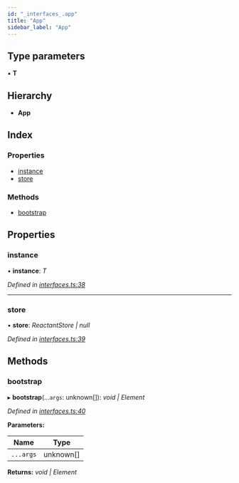 ```yaml
---
id: "_interfaces_.app"
title: "App"
sidebar_label: "App"
---
```


## Type parameters

▪ **T**

## Hierarchy

* **App**

## Index

### Properties

* [instance](_interfaces_.app.md#instance)
* [store](_interfaces_.app.md#store)

### Methods

* [bootstrap](_interfaces_.app.md#bootstrap)

## Properties

###  instance

• **instance**: *T*

*Defined in [interfaces.ts:38](https://github.com/unadlib/reactant/blob/9a189fb/packages/reactant/src/interfaces.ts#L38)*

___

###  store

• **store**: *ReactantStore | null*

*Defined in [interfaces.ts:39](https://github.com/unadlib/reactant/blob/9a189fb/packages/reactant/src/interfaces.ts#L39)*

## Methods

###  bootstrap

▸ **bootstrap**(...`args`: unknown[]): *void | Element*

*Defined in [interfaces.ts:40](https://github.com/unadlib/reactant/blob/9a189fb/packages/reactant/src/interfaces.ts#L40)*

**Parameters:**

Name | Type |
------ | ------ |
`...args` | unknown[] |

**Returns:** *void | Element*
